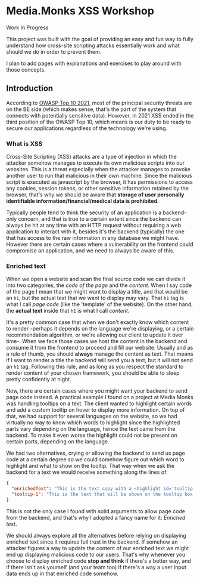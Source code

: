 # Media.Monks XSS Workshop
Work In Progress

This project was built with the goal of providing an easy and fun way to fully understand how cross-site scripting attacks essentially work and what should we do in order to prevent them.

I plan to add pages with explanations and exercises to play around with those concepts.

## Introduction
According to [OWASP Top 10 2021](https://owasp.org/Top10/), most of the principal security threats are on the BE side (which makes sense, that's the part of the system that connects with potentially sensitive data). However, in 2021 XSS ended in the third position of the OWASP Top 10, which means is our duty to be ready to secure our applications regardless of the technology we're using.

### What is XSS
Cross-Site Scripting (XSS) attacks are a type of injection in which the attacker somehow manages to execute its own malicious scripts into our websites. This is a threat especially when the attacker manages to provoke another user to run that malicious in their own machine. Since the malicious script is executed as javascript by the browser, it has permissions to access any cookies, session tokens, or other sensitive information retained by the browser, that's why we should be aware that **storage of user personally identifiable information/financial/medical data is prohibited**.

Typically people tend to think the security of an application is a backend-only concern, and that is true to a certain extent since the backend can always be hit at any time with an HTTP request without requiring a web application to interact with it, besides it's the backend (typically) the one that has access to the raw information in any database we might have. However there are certain cases where a vulnerability on the frontend could compromise an application, and we need to always be aware of this.

### Enriched text
When we open a website and scan the final source code we can divide it into two categories, the *code of the page* and the *content*. When I say code of the page I mean that we might want to display a title, and that would be an `h1`, but the actual text that we want to display may vary. That `h1` tag is what I call *page code* (like the 'template' of the website). On the other hand, the **actual text** inside that `h1` is what I call *content*.

It's a pretty common case that when we don't exactly know which content to render -perhaps it depends on the language we're displaying, or a certain recommendation algorithm, or we're allowing our client to update it over time-. When we face those cases we host the content in the backend and consume it from the frontend to proceed and fill our website. Usually and as a rule of thumb, you should **always** manage the content as text. That means if I want to render a title the backend will send you a text, but it will not send an `h1` tag. Following this rule, and as long as you respect the standard to render content of your chosen framework, you should be able to sleep pretty confidently at night.

Now, there are certain cases where you might want your backend to send page code instead. A practical example I found on a project at Media.Monks was handling tooltips on a text. The client wanted to highlight certain words and add a custom tooltip on hover to display more information. On top of that, we had support for several languages on the website, so we had virtually no way to know which words to highlight since the highlighted parts vary depending on the language, hence the text came from the backend. To make it even worse the highlight could not be present on certain parts, depending on the language.

We had two alternatives, crying or allowing the backend to send us page code at a certain degree so we could somehow figure out which word to highlight and what to show on the tooltip. That way when we ask the backend for a text we would receive something along the lines of:
```json
{
  "enrichedText": "This is the text copy with a <highlight id='tooltip-1'>highlighted</highlight> word",
  "tooltip-1": "This is the text that will be shown on the tooltip box on hover"
}
```

This is not the only case I found with solid arguments to allow page code from the backend, and that's why I adopted a fancy name for it: *Enriched text*.

We should always explore all the alternatives before relying on displaying enriched text since it requires full trust in the backend. If somehow an attacker figures a way to update the content of our enriched text we might end up displaying malicious code to our users. That's why whenever you choose to display enriched code **stop and think** if there's a better way, and if there isn't ask yourself (and your team too) if there's a way a user input data ends up in that enriched code somehow.